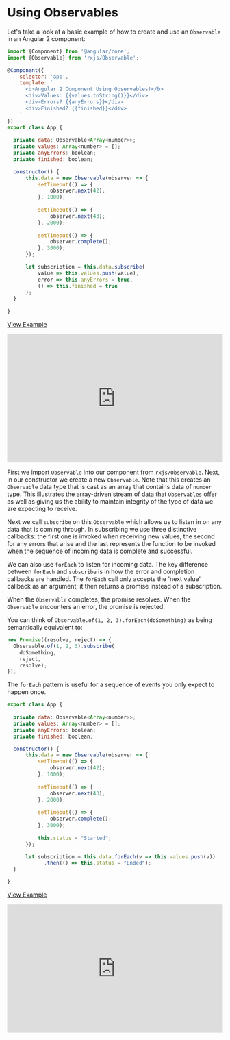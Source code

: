 # Using Observables

Let's take a look at a basic example of how to create and use an `Observable` in an Angular 2 component:

```js
import {Component} from '@angular/core';
import {Observable} from 'rxjs/Observable';

@Component({
	selector: 'app',
	template: `
	  <b>Angular 2 Component Using Observables!</b>
	  <div>Values: {{values.toString()}}</div>
	  <div>Errors? {{anyErrors}}</div>
	  <div>Finished? {{finished}}</div>
	`
})
export class App {
  
  private data: Observable<Array<number>>;
  private values: Array<number> = [];
  private anyErrors: boolean;
  private finished: boolean;

  constructor() {
      this.data = new Observable(observer => {
          setTimeout(() => {
              observer.next(42);
          }, 1000);
          
          setTimeout(() => {
              observer.next(43);
          }, 2000);
          
          setTimeout(() => {
              observer.complete();
          }, 3000);
      });

      let subscription = this.data.subscribe(
          value => this.values.push(value),
          error => this.anyErrors = true,
          () => this.finished = true
      );
  }
  
}
```
[View Example](http://plnkr.co/edit/Nv7yFFBN6GR7ViLaOjiG?p=preview)

<iframe class="no-pdf" style="width: 100%; height: 300px" src="http://embed.plnkr.co/Nv7yFFBN6GR7ViLaOjiG/" frameborder="0" allowfullscren="allowfullscren"></iframe>

First we import `Observable` into our component from `rxjs/Observable`. Next, in our constructor we create a new `Observable`. Note that this creates an `Observable` data type that is cast as an array that contains data of `number` type. This illustrates the array-driven stream of data that `Observables` offer as well as giving us the ability to maintain integrity of the type of data we are expecting to receive. 

Next we call `subscribe` on this `Observable` which allows us to listen in on any data that is coming through. In subscribing we use three distinctive callbacks: the first one is invoked when receiving new values, the second for any errors that arise and the last represents the function to be invoked when the sequence of incoming data is complete and successful.

We can also use `forEach` to listen for incoming data. The key difference between `forEach` and `subscribe` is in how the error and completion callbacks are handled. The `forEach` call only accepts the 'next value' callback as an argument; it then returns a promise instead of a subscription.

When the `Observable` completes, the promise resolves. When the `Observable` encounters an error, the promise is rejected.

You can think of `Observable.of(1, 2, 3).forEach(doSomething)` as being semantically equivalent to:

```javascript
new Promise((resolve, reject) => {
  Observable.of(1, 2, 3).subscribe(
    doSomething,
    reject,
    resolve);
});
```

The `forEach` pattern is useful for a sequence of events you only expect to happen once. 

```js
export class App {
  
  private data: Observable<Array<number>>;
  private values: Array<number> = [];
  private anyErrors: boolean;
  private finished: boolean;

  constructor() {
      this.data = new Observable(observer => {
          setTimeout(() => {
              observer.next(42);
          }, 1000);
          
          setTimeout(() => {
              observer.next(43);
          }, 2000);
          
          setTimeout(() => {
              observer.complete();
          }, 3000);
          
          this.status = "Started";
      });

      let subscription = this.data.forEach(v => this.values.push(v))
		    .then(() => this.status = "Ended");
  }

}
```

[View Example](http://plnkr.co/edit/GBqxOgi4e55hs6JLKWt8?p=preview)

<iframe class="no-pdf" style="width: 100%; height: 300px" src="http://embed.plnkr.co/GBqxOgi4e55hs6JLKWt8/" frameborder="0" allowfullscren="allowfullscren"></iframe>
